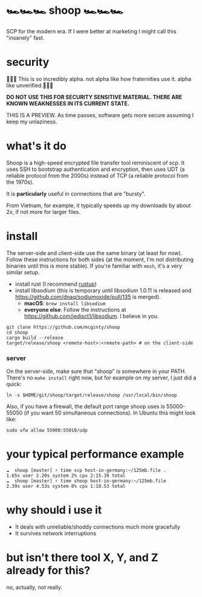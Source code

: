 # 🏎🏎🏎  shoop  🏎🏎🏎
SCP for the modern era. If I were better at marketing I might call this "insanely" fast.

# security
🖕🖕🖕 This is so incredibly alpha. not alpha like how fraternities use it. alpha like unverified.🖕🖕🖕

**DO NOT USE THIS FOR SECURITY SENSITIVE MATERIAL. THERE ARE KNOWN WEAKNESSES IN ITS CURRENT STATE.**

THIS IS A PREVIEW. As time passes, software gets more secure assuming I keep my unlaziness.

# what's it do
Shoop is a high-speed encrypted file transfer tool reminiscent of scp. It uses SSH to bootstrap authentication and encryption, then uses UDT (a reliable protocol from the 2000s) instead of TCP (a reliable protocol from the 1970s).

It is **particularly** useful in connections that are "bursty".

From Vietnam, for example, it typically speeds up my downloads by about 2x, if not more for larger files.

# install
The server-side and client-side use the same binary (at least for now). Follow these instructions for both sides (at the moment, I'm not distributing binaries until this is more stable). If you're familiar with `mosh`, it's a very similar setup.

* install rust (I recommend [rustup](https://www.rustup.rs/))
* install libsodium (this is temporary until libsodium 1.0.11 is released and https://github.com/dnaq/sodiumoxide/pull/135 is merged). 
  * **macOS**: `brew install libsodium`
  * **everyone else**: Follow the instructions at https://github.com/jedisct1/libsodium. I believe in you.
  
```
git clone https://github.com/mcginty/shoop
cd shoop
cargo build --release
target/release/shoop <remote-host>:<remote-path> # on the client-side
```

### server
On the server-side, make sure that "shoop" is somewhere in your PATH. There's no `make install` right now, but for example on my server, I just did a quick:
```
ln -s $HOME/git/shoop/target/release/shoop /usr/local/bin/shoop
```

Also, if you have a firewall, the default port range shoop uses is 55000-55050 (if you want 50 simultaneous connections). In Ubuntu this might look like:
```
sudo ufw allow 55000:55010/udp
```

# your typical performance example
```
☁  shoop [master] ⚡ time scp host-in-germany:~/125mb.file .
1.65s user 2.20s system 2% cpu 2:15.39 total
☁  shoop [master] ⚡ time shoop host-in-germany:~/125mb.file
2.39s user 4.53s system 8% cpu 1:18.53 total
```

# why should i use it
* It deals with unreliable/shoddy connections much more gracefully
* It survives network interruptions

# but isn't there tool X, Y, and Z already for this?
no, actually, not really.
